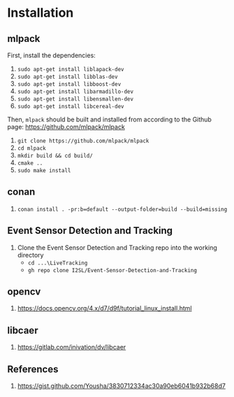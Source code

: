 # Installation
## mlpack
First, install the dependencies:
1. `sudo apt-get install liblapack-dev`
2. `sudo apt-get install libblas-dev`
3.  `sudo apt-get install libboost-dev`
4. `sudo apt-get install libarmadillo-dev`
5. `sudo apt-get install libensmallen-dev`
6. `sudo apt-get install libcereal-dev`

Then, `mlpack` should be built and installed from according to the Github page: https://github.com/mlpack/mlpack
1. `git clone https://github.com/mlpack/mlpack`
2. `cd mlpack`
3. `mkdir build && cd build/`
4. `cmake ..`
5. `sudo make install`

## conan
1. `conan install . -pr:b=default --output-folder=build --build=missing`

## Event Sensor Detection and Tracking
1. Clone the Event Sensor Detection and Tracking repo into the working directory
   * `cd ...\LiveTracking`
   * `gh repo clone I2SL/Event-Sensor-Detection-and-Tracking`

## opencv
1. https://docs.opencv.org/4.x/d7/d9f/tutorial_linux_install.html

## libcaer
1. https://gitlab.com/inivation/dv/libcaer

## References
1. https://gist.github.com/Yousha/3830712334ac30a90eb6041b932b68d7